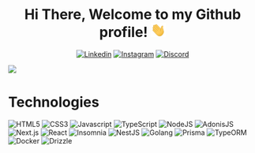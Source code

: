 <div align="center">

# Hi There, Welcome to my Github profile! <img src="./assets/Hi.gif" width="30">

[![Linkedin](https://img.shields.io/badge/-Connect-red?style=for-the-badge&logo=Linkedin&logoColor=white&color=0E76A8&link=https://www.linkedin.com/in/higor-koakovski-a33555212/)](https://www.linkedin.com/in/higor-koakovski-a33555212/)
[![Instagram](https://img.shields.io/badge/-Follow-red?style=for-the-badge&logo=Instagram&logoColor=white&color=833AB4&link=https://www.instagram.com/higor.koakovski/)](https://www.instagram.com/higor.koakovski/)
[![Discord](https://img.shields.io/badge/-Contact-red?style=for-the-badge&logo=Discord&logoColor=white&color=7289DA&link=https://discordapp.com/users/981861090893922364)](https://discordapp.com/users/981861090893922364)

</div>

<img src="https://user-images.githubusercontent.com/73097560/115834477-dbab4500-a447-11eb-908a-139a6edaec5c.gif">

# Technologies

![HTML5](https://img.shields.io/badge/HTML5-red?style=flat&logo=html5&logoColor=FFFFFF&color=E34C26)
![CSS3](https://img.shields.io/badge/CSS3-red?style=flat&logo=css3&logoColor=FFFFFF&color=264DE4)
![Javascript](https://img.shields.io/badge/Javascript-red?style=flat&logo=javascript&logoColor=F0DB4F&color=323330)
![TypeScript](https://img.shields.io/badge/TypeScripit-red?style=flat&logo=typescript&logoColor=FFFFFF&color=007ACC)
![NodeJS](https://img.shields.io/badge/NodeJS-red?style=flat&logo=node.js&logoColor=3C873A&color=303030)
![AdonisJS](https://img.shields.io/badge/AdonisJS-red?style=flat&logo=adonisjs&logoColor=FFFFFF&color=220052)
![Next.js](https://img.shields.io/badge/Next.js-red?style=flat&logo=next.js&logoColor=FFFFFF&color=000000)
![React](https://img.shields.io/badge/React-red?style=flat&logo=react&logoColor=61DBFB&color=000000)
![Insomnia](https://img.shields.io/badge/Insomnia-red?style=flat&logo=insomnia&logoColor=5849BE&color=000000)
![NestJS](https://img.shields.io/badge/NestJS-red?style=flat&logo=nestjs&logoColor=E0234E&color=FFFFFF)
![Golang](https://img.shields.io/badge/Golang-red?style=flat&logo=go&logoColor=white&color=29BEB0)
![Prisma](https://img.shields.io/badge/Prisma-red?style=flat&logo=prisma&logoColor=white&color=143C54)
![TypeORM](https://img.shields.io/badge/TypeORM-red?style=flat&logoColor=white&color=FE0902)
![Docker](https://img.shields.io/badge/Docker-red?style=flat&logo=docker&logoColor=white&color=0DB7ED)
![Drizzle](https://img.shields.io/badge/-Drizzle-C5F74F?style=flat&logo=drizzle&color=black)
